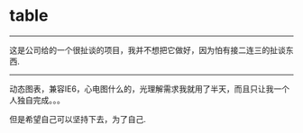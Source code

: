 # table

***
这是公司给的一个很扯谈的项目，我并不想把它做好，因为怕有接二连三的扯谈东西.

***
动态图表，兼容IE6，心电图什么的，光理解需求我就用了半天，而且只让我一个人独自完成。。。

但是希望自己可以坚持下去，为了自己.
